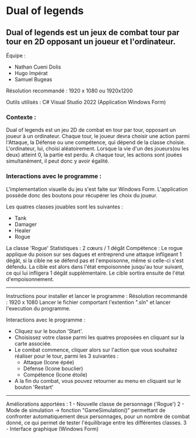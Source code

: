 # Dual of legends

## Dual of legends est un jeux de combat tour par tour en 2D opposant un joueur et l'ordinateur.

Équipe :
- Nathan Cueni Dolis
- Hugo Impérat
- Samuel Bugeas

Résolution recommandé : 1920 x 1080 ou 1920x1200

Outils utilisés :
C#
Visual Studio 2022 (Application Windows Form)

### Contexte :
Dual of legends est un jeu 2D de combat en tour par tour, opposant un joueur à un ordinateur.
Chaque tour, le joueur devra choisir une action parmi l'Attaque, la Défense ou une compétence, qui dépend de la classe choisie. 
L'ordinateur, lui, choisi aléatoirement.
Lorsque la vie d'un des joueurs(ou les deux) atteint 0, la partie est perdu. 
A chaque tour, les actions sont jouées simultanément, il peut donc y avoir égalité.


### Interactions avec le programme :

L'implementation visuelle du jeu s'est faite sur Windows Form. L'application possède donc des boutons pour récupérer les choix du joueur.


Les quatres classes jouables sont les suivantes :
- Tank
- Damager
- Healer
- Rogue

La classe 'Rogue'
Statistiques : 2 cœurs / 1 dégât
Compétence : Le rogue applique du poison sur ses dagues et entreprend une attaque infligeant 1 dégât, si la cible ne se défend pas et l'empoisonne, même si celle-ci s'est défendu. La cible est alors dans l'état empoisonnée jusqu'au tour suivant, ce qui lui infligera 1 dégât supplémentaire. Le cible sortira ensuite de l'état d'empoisonnement.

---------------------------------------------

Instructions pour installer et lancer le programme :
Résolution recommandé : 1920 x 1080
Lancer le fichier comportant l'extention ".sln" et lancer l'execution du programme.

Interactions avec le programme :

* Cliquez sur le bouton 'Start'. 
* Choisissez votre classe parmi les quatres proposées en cliquant sur la carte associée. 
* Le combat commence, cliquer alors sur l'action que vous souhaitez réaliser pour le tour, parmi les 3 suivantes :
	- Attaque (Icone épée)
	- Défense (Icone bouclier)
	- Compétence (Icone étoile)
* A la fin du combat, vous pouvez retourner au menu en cliquant sur le bouton 'Restart'

-----------------------------------

Améliorations apportées :
1 - Nouvelle classe de personnage ('Rogue')
2 - Mode de simulation -> fonction "GameSimulation()" permettant de confronter automatiquement deux personnages, pour un nombre de combat donné, ce qui permet de tester l'équilibrage entre les différentes classes.
3 - Interface graphique (Windows Form)
